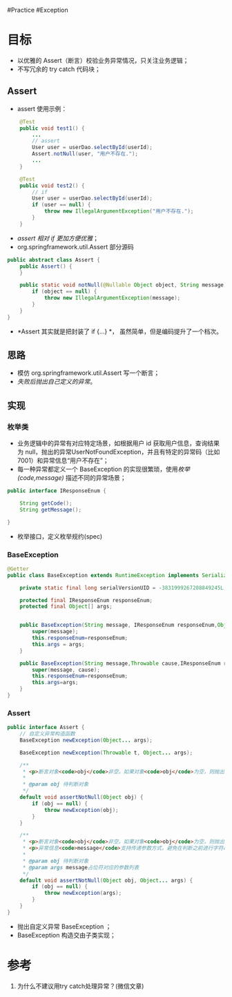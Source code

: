#Practice #Exception 

# 目标
- 以优雅的 Assert（断言）校验业务异常情况，只关注业务逻辑；
- 不写冗余的 try catch 代码块；

## Assert
- assert 使用示例：
```java
	@Test
    public void test1() {
        ...
        // assert
        User user = userDao.selectById(userId);
        Assert.notNull(user, "用户不存在.");
        ...
    }

    @Test
    public void test2() {
        // if
        User user = userDao.selectById(userId);
        if (user == null) {
            throw new IllegalArgumentException("用户不存在.");
        }
    }
```
- *assert 相对 if 更加方便优雅*；
- org.springframework.util.Assert 部分源码
```java
public abstract class Assert {
    public Assert() {
    }

    public static void notNull(@Nullable Object object, String message) {
        if (object == null) {
            throw new IllegalArgumentException(message);
        }
    }
}
```
- *Assert 其实就是把封装了 if {...} *， 虽然简单，但是编码提升了一个档次。

## 思路
- 模仿 org.springframework.util.Assert 写一个断言；
- *失败后抛出自己定义的异常*。

## 实现
### 枚举类
- 业务逻辑中的异常有对应特定场景，如根据用户 id 获取用户信息，查询结果为 null，抛出的异常UserNotFoundException，并且有特定的异常码（比如 7001）和异常信息“用户不存在”；
- 每一种异常都定义一个 BaseException 的实现很繁琐，使用*枚举(code,message)* 描述不同的异常场景；

```java
public interface IResponseEnum {

    String getCode();
    String getMessage();

}
```
- 枚举接口，定义枚举规约(spec)


### BaseException
```java
@Getter
public class BaseException extends RuntimeException implements Serializable {

    private static final long serialVersionUID = -3831999267208849245L;

    protected final IResponseEnum responseEnum;
    protected final Object[] args;


    public BaseException(String message, IResponseEnum responseEnum,Object... args) {
        super(message);
        this.responseEnum=responseEnum;
        this.args = args;
    }

    public BaseException(String message,Throwable cause,IResponseEnum responseEnum, Object... args) {
        super(message, cause);
        this.responseEnum=responseEnum;
        this.args=args;
    }
}
```


### Assert
```java
public interface Assert {
	// 自定义异常构造函数
    BaseException newException(Object... args);

    BaseException newException(Throwable t, Object... args);

    /**
     * <p>断言对象<code>obj</code>非空。如果对象<code>obj</code>为空，则抛出自定义异常
     *
     * @param obj 待判断对象
     */
    default void assertNotNull(Object obj) {
        if (obj == null) {
            throw newException(obj);
        }
    }

    /**
     * <p>断言对象<code>obj</code>非空。如果对象<code>obj</code>为空，则抛出异常
     * <p>异常信息<code>message</code>支持传递参数方式，避免在判断之前进行字符串拼接操作
     *
     * @param obj 待判断对象
     * @param args message占位符对应的参数列表
     */
    default void assertNotNull(Object obj, Object... args) {
        if (obj == null) {
            throw newException(args);
        }
    }
}
```
- 抛出自定义异常 BaseException ；
- BaseException 构造交由子类实现；


# 参考
1. 为什么不建议用try catch处理异常？(微信文章)